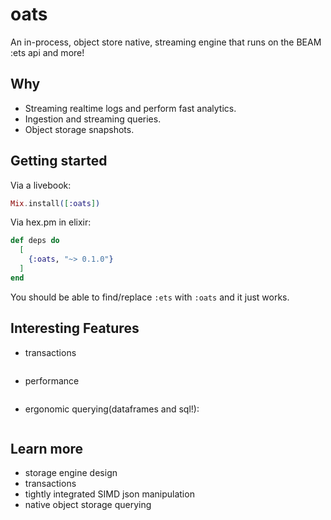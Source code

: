 # oats

An in-process, object store native, streaming engine that runs on the BEAM :ets api and more!

## Why

- Streaming realtime logs and perform fast analytics.
- Ingestion and streaming queries.
- Object storage snapshots.

## Getting started

Via a livebook:
```elixir
Mix.install([:oats])
```

Via hex.pm in elixir:
```elixir
def deps do
  [
    {:oats, "~> 0.1.0"}
  ]
end
```

You should be able to find/replace `:ets` with `:oats` and it just works.

## Interesting Features
- transactions
```
```

- performance
```
```

- ergonomic querying(dataframes and sql!):
```
```

## Learn more

- storage engine design
- transactions
- tightly integrated SIMD json manipulation
- native object storage querying
